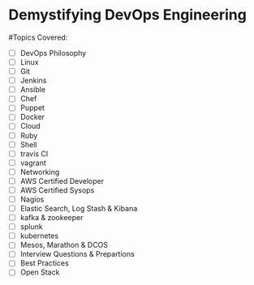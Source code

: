 # Demystifying DevOps Engineering

#Topics Covered:
- [ ] DevOps Philosophy
- [ ] Linux 
- [ ] Git
- [ ] Jenkins
- [ ] Ansible
- [ ] Chef
- [ ] Puppet
- [ ] Docker
- [ ] Cloud
- [ ] Ruby
- [ ] Shell
- [ ] travis CI
- [ ] vagrant
- [ ] Networking
- [ ] AWS Certified Developer
- [ ] AWS Certified Sysops 
- [ ] Nagios
- [ ] Elastic Search, Log Stash & Kibana
- [ ] kafka & zookeeper
- [ ] splunk
- [ ] kubernetes
- [ ] Mesos, Marathon & DCOS
- [ ] Interview Questions & Prepartions
- [ ] Best Practices
- [ ] Open Stack
